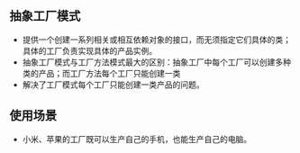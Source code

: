 
## 抽象工厂模式
- 提供一个创建一系列相关或相互依赖对象的接口，而无须指定它们具体的类；具体的工厂负责实现具体的产品实例。
- 抽象工厂模式与工厂方法模式最大的区别：抽象工厂中每个工厂可以创建多种类的产品；而工厂方法每个工厂只能创建一类  
- 解决了工厂模式每个工厂只能创建一类产品的问题。

## 使用场景
- 小米、苹果的工厂既可以生产自己的手机，也能生产自己的电脑。


